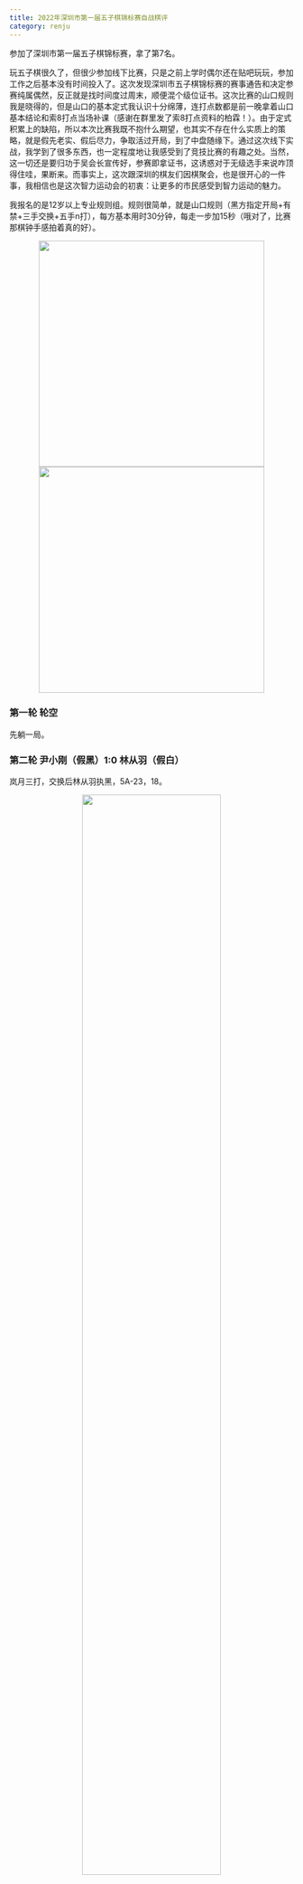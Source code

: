 ```yaml
---
title: 2022年深圳市第一届五子棋锦标赛自战棋评
category: renju
---
```


参加了深圳市第一届五子棋锦标赛，拿了第7名。

玩五子棋很久了，但很少参加线下比赛，只是之前上学时偶尔还在贴吧玩玩，参加工作之后基本没有时间投入了。这次发现深圳市五子棋锦标赛的赛事通告和决定参赛纯属偶然，反正就是找时间度过周末，顺便混个级位证书。这次比赛的山口规则我是晓得的，但是山口的基本定式我认识十分绵薄，连打点数都是前一晚拿着山口基本结论和索8打点当场补课（感谢在群里发了索8打点资料的柏霖！）。由于定式积累上的缺陷，所以本次比赛我既不抱什么期望，也其实不存在什么实质上的策略，就是假先老实、假后尽力，争取活过开局，到了中盘随缘下。通过这次线下实战，我学到了很多东西，也一定程度地让我感受到了竞技比赛的有趣之处。当然，这一切还是要归功于吴会长宣传好，参赛即拿证书，这诱惑对于无级选手来说咋顶得住哇，果断来。而事实上，这次跟深圳的棋友们因棋聚会，也是很开心的一件事，我相信也是这次智力运动会的初衷：让更多的市民感受到智力运动的魅力。

我报名的是12岁以上专业规则组。规则很简单，就是山口规则（黑方指定开局+有禁+三手交换+五手n打），每方基本用时30分钟，每走一步加15秒（哦对了，比赛那棋钟手感拍着真的好）。

<p align="center" >
  <img 
    src="https://user-images.githubusercontent.com/16990861/208456374-e25fbea5-3c1f-403e-80e4-d3fa9bee7e29.JPG" 
    height="400"
  />
  <img 
    src="https://user-images.githubusercontent.com/16990861/208316093-b3d281ee-38b3-4df4-bac9-e3bc6e29cd51.JPG" 
    height="400"
  />
</p>

### 第一轮 轮空

先躺一局。

### 第二轮 尹小刚（假黑）1:0 林从羽（假白）

岚月三打，交换后林从羽执黑，5A-23，18。

<p align="center" >
  <img 
    src="https://cdn.jsdelivr.net/gh/EthanLin-TWer/cdn-images/blog/20230108234412.png" 
    width="70%"
  />
</p>

由于不擅长下激烈的对攻局面，所以正常情况下我很少主动开名岚山新几类局面，所以小刚叫岚月三打我就想，得，真是怕啥来啥。记得岚月三打是平衡局面，快速回忆了一下几个白4的三打点我还记得，能试着下下，于是我换了。白打立4，一二打点我记得，三打通瑞星二打，在我眼里显然是实战的四打可能导致更激烈的交换。我当时心态是虽然不太知道这个后面定式，但是既然结论平衡那么黑棋一定有解，这是我的第一盘棋，拿来好好算一算，激发一下状态。于是我选择了实战四打。后来小刚表示，这个5他也没有准备，赛前主要是针对三打黑5做了一些准备，我无意中避开了研究。但是赛后才发现我记错了结论，四打其实是白优的局面。

<p align="center" >
  <img 
    src="https://user-images.githubusercontent.com/16990861/208305339-d0a7e36c-2b77-4fa5-8bc0-4300c2b1ee4f.png" 
    width="250"
  />
</p>

实战6意料之中。黑7在实战7和6左上花费了一些时间，实战7主要也是考虑实战这个8，因为挡2成双2是正常的实战逻辑。实际上，这里7-8似乎更强，实战的黑7白棋直接活三可以必胜（见下两图），但是这几路进攻的思路实战算不清楚应该很难直接走出。

<p align="center" >
  <img 
    src="https://user-images.githubusercontent.com/16990861/208305349-bf3bc4d0-7625-4f46-aaec-c34e827088e1.png" 
    width="250"
  />
  <img 
    src="https://user-images.githubusercontent.com/16990861/208305391-e4975336-4e20-415e-b178-c9aeb20a01cf.png" 
    width="250"
  />
</p>

（上两图：白8必胜）

<p align="center" >
  <img 
    src="https://user-images.githubusercontent.com/16990861/208305473-ea6dfdc6-571f-4384-9059-862758568962.png" 
    width="250"
  />
</p>

以下黑9-17也是我实战预想之中的交换，白10、12唯一，16也是可预见的交换。至此白棋下方激烈的对攻消失了，然后黑棋上方还留下三个活二。走到这里，我觉得我活过开局的目标已经达成，状态也得到了一定程度的预热，布局策略上是成功的。我当时对局面的判断甚至还是黑优。但其实，这里局面仍然是白稍优，而且后续变化仍然非常复杂。无论如何，这种局势判断上的偏差使得白18后，我一直在寻找VCT。

<p align="center" >
  <img 
    src="https://user-images.githubusercontent.com/16990861/208305882-0d60cfd0-fbaa-4b7b-a5eb-5b54182f29e8.png" 
    width="250"
  />
</p>

黑19-25就是这种思路下的产物。黑棋左边的VCT由于白反四的存在无法成立，但有25的存在左边的线路即可先手成立，这个发现使我眼前一亮，以至于我发现26的手段后也并未仔细验算，只是下意识认为黑防住白四三后左边白棋仍然需要补一手，完全没有发现白棋这里的必胜形。实战26后黑棋恍然大悟，但为时已晚。此时黑棋剩余用时记得仍有7分钟左右。

**总结**：

* 黑25之后有侥幸心理，没算清楚变化就落子，导致还有不少时间就速败了。而且这里没有意识到局面的复杂程度。脱谱第一手就应该长考（事实上，现场下完这盘棋后我也迅速调整了这个心态，这在后面的对局中也有体现）
* 黑19之后应当思考除了VCT以外的思路，比如20单挡一手的变化（见下图）（不一定更好，只是说思路缺失）。即实战中我在攻防转换之间缺乏层次，刚看到一点优势便往VCT的方向硬算，而忽略了验证优势、（通过攻防结合、做棋等方式）扩大优势的思路。
* 这盘棋从开局上讲我觉得不算失败，下出了实战角度还算可以一战的黑7（但我相信优秀的段位棋手或者有研究的话这里还是可以直接杀的）以及后面9-17的交换，达成了我总体上“活过开局”的比赛策略

### 第三轮 林从羽（假黑）1:0 王可（假白）

疏星二打，不交换，5A-6。

<p align="center" >
  <img 
    src="https://user-images.githubusercontent.com/16990861/208306912-67e46b04-af75-4504-809f-58b2fe05fc82.jpg" 
    width="70%"
  />
</p>

吸取上一轮的教训，这一轮我假黑。我的想法是首先应该避免任何可能速败的变化，于是我开疏星二打，黑白都行，反正我也不会。

白棋没有交换，并且给出了非最强4的打点。虽然我不知道这个4的结论（第4手就脱谱哈哈哈），但是我仍然感觉到黑棋此处的优势，记得疏星非最强4是有多个必胜点的。黑5-6活三通花月必然必胜，上面不少黑5可能直接通回疏星的变化过于复杂或平衡。由于我的目标是平衡即可走，因此我看到实战黑5时，只验证了实战白6和6-7两个白棋看来有材料的变化，验证黑棋不丢失后即走出这个黑5的打点。

白6-12的交换预想之中，对白棋来说并非完全不好，黑棋仍有优势，但是实战时我看不清楚胜点。13的选择我还考察过13-K10和13-15两个点：直接走K10感觉差点材料，并且白棋有材料，我担心在这个地方直接形成纠缠减少黑棋连接；13-15，14-13防死黑棋往左下过渡的空间，我担心黑棋被逼上非必胜即必败的局面。因此移形换位一下，考虑到14不能直接防黑棋眠三，14穿活二中间几乎可以预见的下法，黑棋仍然有一定的优势，因此我选择了实战13。

但实战13其实不好，14-15黑棋优势骤减。遗憾的是，白棋似未发现黑棋实战15-15活三后，16-21只能上挡并给黑棋下方留下必胜形的线路，实战14挡眠三。简单验算后黑棋走出实战胜法。

**复盘**：

经查阅，这个黑5是三打，黑必胜。但是我手头没谱，简单拆了一下，后面的必胜线路仍然非常复杂，完全不是实战能精确计算的复杂度。实战走到12都仍然是黑必胜的，但是13走丢必胜。这里简单拆一些变化：

<p align="center" >
  <img 
    src="https://user-images.githubusercontent.com/16990861/211805312-f6c67eca-b8a0-453c-82b5-50bb877cc307.png" 
    width="250"
  />
  <img 
    src="https://user-images.githubusercontent.com/16990861/211799262-33e9c5a7-4f74-4b8e-b750-44c7ce4bf288.png" 
    width="250"
  />
</p>

上图左是10直接防活二的变化，15-17使得此局面的VCT成立。25后黑上下有胜。

上图右是12挡左的变化，13此局面下要点，材料足够黑必胜！但14、16仍然非常强的防御，17后黑胜。

<p align="center" >
  <img 
    src="https://user-images.githubusercontent.com/16990861/211806916-91cf7628-3b12-4ff7-ae70-e2f2043592e0.png" 
    width="250"
  />
  <img 
    src="https://user-images.githubusercontent.com/16990861/211807087-3c7e1ca5-647a-4b4f-8c7f-101ec384cfb7.png" 
    width="250"
  />
  <img 
    src="https://user-images.githubusercontent.com/16990861/211808350-9ba9e6d1-297d-4345-8642-c811d357f769.png" 
    width="250"
  />
</p>

上图13弹性强，黑必胜！右上存在通三路做棋要点，左下与黑眠三联系存在VCT，白棋很难兼顾。

上图左14直接挡住黑左下做棋可能，则15黑必胜。横线的活二与黑眠三有联系。16防守略举一例，黑17后白难以兼顾，黑胜。

上图中14尝试兼顾黑棋上下两块防守，但15巧妙利用黑眠三与上方联系，16只能上挡，此后黑下方成必胜形。

上图右14直接打断黑棋与上方联系，则黑棋左下直接必胜。

<p align="center" >
  <img 
    src="https://user-images.githubusercontent.com/16990861/211808710-e692f197-1b8a-41af-98d6-c137e3c7b2f0.png" 
    width="250"
  />
</p>

上图白8逆止。黑9看似自然的做棋+限制，但是白10-14意外的强防。我未发现黑必胜。

**总结**：

* 为什么实战地毯不了必胜的13呢？我想主要是计算力的问题。由于对自己的计算力不自信，因此不敢投入时间、增加计算深度，只敢走感觉棋感还行但其实很亏的实战13。需要加强计算力：提升计算速度、提升1步VC2+后续10步VCT的左右的线路计算能力
* 深感定式积累还是非常必须的。很多结论必胜的打点，其实后面仍然非常长，对上非顶尖棋手，实战中仍然是非常可下的（菜鸡的乐趣）。常见的两打必胜应该熟悉（[如屏蔽所说](https://tieba.baidu.com/p/5492541782?pid=118422018944&cid=0#118422018944)）

### 第四轮 李柏霖（假黑）0:1 林从羽（假白）

寒星四打，交换后林从羽执黑，5A-8，12，13。

<p align="center" >
  <img 
    src="https://user-images.githubusercontent.com/16990861/208308377-c0485dbe-7e6f-46bc-abf9-4544beff2765.jpg" 
    width="70%"
  />
</p>

柏霖谱量充足，对我来说策略仍然是活过开局拼中盘。我假后，省去了想开局的烦恼。柏霖给出寒星四打，打点我晓得，稍加思索决定执黑，由我决定变招可能。黑7、黑9的定式没有走错。白12后，黑13进行了一定时间的考虑，决定走实战13。这一手后续查阅似乎是必败，但总之当时我既不清楚定式下法，白棋似乎也一时想不起来正确打点。白棋在思考14、16的下法消耗了约10分钟左右时间，黑棋在上半盘落后的时间被稍微追回。

<p align="center" >
  <img 
    src="https://user-images.githubusercontent.com/16990861/208309439-2b6e8b4e-38b3-4ef4-851c-36712022d520.png" 
    width="250"
  />
</p>

对于实战的14-20的交换，15、19的防守是必然，我利用白棋计算的时间已算清楚，逆止的话白棋都有简单的抓禁（见下图）；17是简化局面的下法，此点冲走对黑棋似也不亏。黑19防守后，20的手段可以预见。白20这个局部，我认为是能防住的。如果防住，那么我活过开局的策略就成功，黑白进入中盘较量；如果先手防住，那么将是黑棋优势。但是我清楚，这个局部变化仍然不少，需要仔细计算。

<p align="center" >
  <img 
    src="https://user-images.githubusercontent.com/16990861/208309397-ff5a21be-dd32-4a06-a0df-4d47b09071bb.png" 
    width="250"
  />
  <img 
    src="https://user-images.githubusercontent.com/16990861/208309414-c66462d6-94a4-4780-8c60-1a8397d834fb.png" 
    width="250"
  />
</p>

（上两图：15、19逆止白棋胜法）

<p align="center" >
  <img 
    src="https://user-images.githubusercontent.com/16990861/208309645-47cf5ee3-49bf-4ecb-b3fc-22cd1b029791.png" 
    width="250"
  />
</p>

然而实战23必败，白简单4步抓三三……但是可能这个局部过于激烈，双方都在计算冲四交换后的局面先后，没有意识到这个地方存在速胜/速败，28错过抓禁。29后，白棋在此处的应对消耗了约15分钟左右时间，记得大约剩2-3分钟，黑棋大约剩下6-7分钟。32后，局面和时间上对黑棋一度变得有利。

<p align="center" >
  <img 
    src="https://user-images.githubusercontent.com/16990861/208309740-a58a3689-9f0c-43bf-a535-c08ebe28091d.png" 
    width="250"
  />
</p>

33寒星常见进攻，同时盖住26-16潜在的的眠三。在33的进攻方向上，我也考虑了下方的黑棋，19-29-31这条眠三可以借用到H3（29右下）这个点，但是如果黑棋33-K6直接向下活三，白棋挡下，此处我无把握局部有必胜。考虑到时间的限制，实战33联系上下是对白棋压力更大的下法，黑棋无需在右下主动先动手。如果34盖5-17的活二，则35-35仍然成立，随后上面随便团角对时限下的白棋仍然是巨大的压力。此时黑白都进入了快棋模式。

实战34是时限下合理的做法，做眠二尽量给黑棋进攻造成困扰。35、37仍然保持压力。38是自然的想法，但是否比盖黑眠二更急？不过总而言之，这里白棋没有时间做更多的考虑了，只能凭借棋感。

<p align="center" >
  <img 
    src="https://user-images.githubusercontent.com/16990861/208310216-fa1b1978-a994-4092-94b9-108206b8691a.png" 
    width="250"
  />
</p>

38后在上面材料足够，终于可以活39这个三，40挡后，上面黑顺利走出必胜。最后黑棋剩下约1-2分钟，白棋超时。

这盘棋的瑕疵在于黑23是简单必败，没能把局部思路通过计算力贯彻下来；黑13的理论必败对我现下的棋力和定式积累而言不算败招，如果白棋杀出来那确实是技不如人。除此之外，在对局策略上，在对阵心态上，在局面的转换和处理思路上，以及最后黑棋在时间下的进攻，我觉得还是不错的，充分发挥了自己当前的能力。

不过要特别感谢下柏霖兄弟在深圳五子棋群里分享的索8谱，这对我准备这次比赛有莫大的帮助。

**复盘**：

<p align="center" >
  <img 
    src="https://user-images.githubusercontent.com/16990861/211810847-6e56b348-5dec-4dbe-8d81-f4a1d8307e20.png" 
    width="250"
  />
</p>

对于实战13，14-18是必胜的定型手法，白棋在左边出棋。黑19挣扎后左边局部黑棋再无强防。

正确的13定式我也还没拆出来，可能要么是13-16，要么是13直接中间活三。有空再找人问问。

<p align="center" >
  <img 
    src="https://user-images.githubusercontent.com/16990861/211812734-cb43bc22-b6b4-4ac7-88ad-4e9b4f84d303.png" 
    width="250"
  />
  <img 
    src="https://user-images.githubusercontent.com/16990861/211814725-9f25eb42-bf99-4fba-914d-9cbb1d10c698.png" 
    width="250"
  />
</p>

实战白20后左下这个局部，由于这里变化过多，我一时不知道如何计算、如何评价局面优劣，从复盘角度看，黑棋在左下局部的任务是先手处理好白棋后腾出手到上面做棋进攻。那么计算的重点就在于找到一条路线使黑棋可以尽量先手处理好这个局部。基于这个思路，实战21其实不错，11-21的活二诱使白棋再管一手。白22后上图左23基本唯一。如果24在局部再强行进攻交换，那么黑棋抢到黑27、白28再防守下方局部后，相当于黑棋先手借到一个27-19-5的眠三到上方局部做棋，这条线路是符合“黑棋先手处理下方局部”这个思路的。

上图右，那么如果23后白24直接盖死黑棋上方，25能否联系下方所有子力在这个局部杀掉？这也关系到黑棋在这个局部作战方向成功与否。我没继续往下拆那么深了，提供一些思路。

**总结**：

* 这盘棋在定式不熟（13走出必败）、局部计算未能贯彻（23简单必败）的瑕疵下，剩余部分的思路还是清楚的：白14走丢必胜黑棋成功活过开局、黑15-19准确防守、白20后对局部任务和形势的判断、以及黑33后黑棋在快棋下将优势转化为胜势
* 白20、22后这种局部的中盘计算，在众多局部没有必胜必败的线路中，如何结合局部和全局的战略找到一条符合要求的线路，可以是日后中盘计算练习的方向

至此，第一日的赛程就结束了。从赛场离开，感觉脑子像被人打了一顿一直隐隐作疼，这是一种费脑的感觉。没参加比赛前，只觉得下棋累，但没体验过这么累。我本来只是想来打个酱油混个证书，但是第一天比赛结束我积3分并列第一，确实有点始料未及。一方面我觉得这已经超出我原本预期我已经很满足了，一方面又觉得每一盘棋还是都应该认真对待。在这两种心态的反复游移下，我觉得还是略微有点影响到了我第二天的比赛，精神上有了些松散和动摇。

### 第五轮 廖欣煜（假黑）1:0 林从羽（假白）

山月二打，交换后林从羽执黑，5A-G7。

<p align="center" >
  <img 
    src="https://user-images.githubusercontent.com/16990861/208311345-b1d46103-8942-4656-a5d5-ba810ef76354.jpg" 
    width="70%"
  />
</p>

由于平时下棋少，这是我第一次在实战中对线段位棋手，说实在，心里还是有点开心的。

欣煜开局。我有预感，他有可能会对我开名岚山新。为什么呢？因为第一天在局间休息时，我们简单聊过岚月三打那个局面，他问岚月白优我为什么要换呢，我说因为感觉后面对攻太复杂，怕拿白算不出或遇到准备。我第一次打比赛，这可能是他对我唯一能拿到的信息：不愿意激烈对攻。那么他就可能会给我开开局激烈定型或者必胜必败的生死局。那么激烈定型的开局，我估计就是名岚山新。所以我比赛前还是快速翻了一下这四个开局的打点。

猜是让我猜中了，但是山月二打我是没想到，真的生死局。那么交换是必须的，换，换了让对手打4手再说。然后白棋打下了这个对侧的白4。我努力回想这个4的打点，然后墨菲定律就发生了：我想不起来正确的打点是直接挡活二还是团角（实战5）了，因为另外一侧的4里团角5是必胜点。就在这时，我凭借不知哪里来的勇气觉得团角5看着不错“应该”必胜，甚至竟然没有验证实战白6直接挡团角变化的应对，就打了实战5这个点。

实战白6之后我隐约感觉有点不妙，但是因为此时我仍然坚信黑5应该是正确的打点，并没有放弃找寻黑7的应对。验算了所有直接挡的防点都简单被抓后，我想到对攻的思路，那么对攻点只有实战的7，我就直接拍了。此时我还觉得黑白可战，说白了确实是不擅长处理对攻局面：判断失衡，逃避验算，更多是心态和计算力上有点虚。

白8-12的交换夺回先手不难验算，此后白胜毫无悬念，比赛草草结束。事后复盘，欣煜说比较强的7是下图这个，他构想了8和10的走法，但没完全算到必胜。这路变化也确实是杀了，实战即便真的走到这个7，相信白棋也不难现场杀出。

<p align="center" >
  <img 
    src="https://user-images.githubusercontent.com/16990861/208311941-20047d69-810b-4dbd-b813-22521d3dedd7.png" 
    width="250"
  />
</p>

棋评开头说过了，由于本次比赛我的大策略是顺利开局进中盘，而我潜意识里对开局的部分有个错误的认知，即开局部分“打完五手n打点”就算完成任务。因此开局打点我一方面依赖于记打点，一方面打点不知道时潜意识里又觉得“开局”不应该占用很长的时间，倾向于匆匆确认打点而不多加验算。这种潜意识里的想法导致我在本局甚至没有仔细验算两个黑5打点的位置就匆匆应战，对生死局甚无敬畏。事后复盘，正确一打5的变化并不复杂，经过简单的分析实战完全有可能走到黑优，这跟实战速败是天差地别。

**复盘**：

<p align="center" >
  <img 
    src="https://user-images.githubusercontent.com/16990861/211816618-b79f4b7c-15d5-4833-8ed7-bf48f39ff14d.png" 
    width="250"
  />
</p>

<p align="center" >
  <img 
    src="https://user-images.githubusercontent.com/16990861/211816762-692f5fb7-41d3-4df1-9146-432e895c92e1.png" 
    width="250"
  />
  <img 
    src="https://user-images.githubusercontent.com/16990861/211816835-ee42609a-f8e0-41bc-ba2d-3605c6f78117.png" 
    width="250"
  />
  <img 
    src="https://user-images.githubusercontent.com/16990861/211816899-807a79cb-e55a-499c-9040-41aa2fe7cc1b.png" 
    width="250"
  />
</p>

**总结**：

* 但是这局开局的速败，除了定式积累方面的原因，我想更多还是比赛经验少了。开局打点并不是随便选几个打点打完就完，开局阶段的前5手作为棋局的开始，也不是必须要快速结束，时间在整个棋局过程中的流逝是不均等的。开局打点要验算几个东西：哪几个点能打（必胜OR优势OR平衡），以及后续的基本变化。算越多越好。如果开局中了研究或者相当不确定，需要的时候，你直接花一半到三分之二的时间来验算都是应该的。本局的5手打点就应该算到实战5之后的必败、其他的五手及后续多个6的基本可能变化
* 同理，要多刻意练习下激烈的对攻局面。对攻局面跟平衡局面不同之处在于：平衡局面没有显著的必胜必败，线路的选择主要取决于你对局面的理解；而对攻局面的结论变化可能相当剧烈，局面各种唯一，走错一手就马上必败，经过激烈的对攻最终有可能定型成为某一方必胜或者平衡，但这些都需要非常透彻的计算才能得到结论。在不明确的时候不要急于落子，一定要验算清楚再落子。

### 第六轮 林从羽（假黑）1:0 吴圣仰（假白）

花月六打，不交换，5A-6，J10，24，J8，J7。

<p align="center" >
  <img 
    src="https://user-images.githubusercontent.com/16990861/208312372-fba67ae5-d6bc-4c55-8d54-6166e811348c.jpg" 
    width="70%"
  />
</p>

花月六打，因为局面不会太激烈，我下黑白都行。但对手没有走最强4。这个局面，我记得看索8谱的时候是有6个以上的黑必胜/大优打点，吸取上一局的教训，我把给出的每个打点（除了一二打）白棋有反击的下法（主要是一些团角做二的下法）都过滤了一遍，给出六打，没有问题。

白6做活二，是实战尽可能复杂化局面的下法。黑7-11容易想到的应对，但黑11花费了黑棋不少时间去验算防点，此外我还考虑过11-29通三路的变化，但12-11后局势过于复杂，感觉黑棋亏很多。对于实战的11，我主要验算了12往外盖住斜活二的变化，黑棋能不能VCT或至少取得优势，考虑到白棋做长连必须，之后横线眠三并无法减弱黑棋的优势（如下图），我才拍下这个11。

<p align="center" >
  <img 
    src="https://user-images.githubusercontent.com/16990861/208313202-cc679bc8-1f6b-40f9-aa5e-2e2445275962.png" 
    width="250"
  />
</p>

实战的12倒没在我的考虑范围之内。考虑到跳三后白棋仍然必须牺牲眠三冲出长连，并且黑棋牵制到G9这个点，白棋没有VCT，黑棋可以接受。这里我花了一些时间验算黑棋不会速败后就走了13。白棋没花过多时间走出14-18的交换，但19防守后局面过于复杂且黑棋仍然明显占优。这里白棋花了大量时间计算防守。白20有一些小陷阱，除了横线上的四三外，I线上还存在抓三三的手段。黑21、23应对无误。之后白棋再无法防守，黑棋一套VCT取胜。此时黑棋剩余不到一分钟时间，主要是前期在确认黑7和11上花费了较长时间。

但复盘拆解时，发现实战14直接挡左反活三、16防活二意外强悍，黑大优似乎将变成小优或平衡。这也意味着12是强防，黑11甚至黑7不是最强的必胜手段。

<p align="center" >
  <img 
    src="https://user-images.githubusercontent.com/16990861/211819367-e68c6b6a-b438-4783-a584-2b3cf8942860.png" 
    width="250"
  />
</p>

**复盘**：

<p align="center" >
  <img 
    src="https://user-images.githubusercontent.com/16990861/211817478-916b9f71-c98a-49ce-bb13-fc42f15b4937.png" 
    width="250"
  />
  <img 
    src="https://user-images.githubusercontent.com/16990861/211817303-c98e8a76-54bc-433d-b8e5-b3965f830c80.png" 
    width="250"
  />
</p>

这个5说是必胜，但是针对白6的防守，黑7的必胜究竟在什么地方我也不太确定。上图左黑7直接挡住白活二，白8做活二，黑9再盖回来仍然有优势，棋形有点像云月最强4的三打必胜，但具体必胜线路（若有）目测很深，完全看不出来；上图右黑7是群友的建议，随手一摆感觉后续变化同样复杂。都不是实战能走出来的必胜。

<p align="center" >
  <img 
    src="https://user-images.githubusercontent.com/16990861/211819301-fb2523c9-3fba-49fb-84a1-158cfce47943.png" 
    width="250"
  />
</p>

上图是针对实战12的其他可能思路，软件拆的。黑13不往左边跳三，而是13、15往右上做局部强杀。但老实说，这个局部在实战眼光看起来并不够“强”，怎么看怎么不像必胜，而且还要考虑白棋左边的各种交换。然后白棋16-22一套骚交换之后，黑棋做23-27的交换。软件思路，看看就行。

**总结**：

* 不可否认，白棋未走最强4给黑棋建立了打点上的优势，因为花月六打是平衡，本意是黑棋求一个可战的局面拼中盘。但复盘来看，这种优势在实战层面仍然远远达不到人脑必胜，后面的每一步仍然需要仔细计算，不能因为必胜的结论在心理上有所松懈。从这个角度看，这盘棋的胜利有不少运气成分
* 对实战白12的忽略显示了我计算的盲区。一般来说，你走完双二之后，应该计算的防点有：4个活二的直接防守点、反击点、交换、其他诡异的空间/线路防点。

### 第七轮 林从羽（假黑）0:1 林国玲（假白）

明星二打，交换后林国玲执黑，5A-7。

<p align="center" >
  <img 
    src="https://user-images.githubusercontent.com/16990861/208314335-e8ada75e-5005-4dbd-b23b-82323d0d1c77.jpg" 
    width="70%"
  />
</p>

最后一轮，不知为何，我的心情变得相对轻松，失去了很强的求胜欲，就想开开心心下盘棋然后回家。然后我本以为最后一轮我是白棋，不是开局方，因为上一局我已经持黑。得知我持黑的情况下，我忽然有了平时没有的想法，那就是试试我很久以前准备的一个骗招，看看效果如何。其实，在第一天赛程结束，得知我第二天可能对阵林国玲的时候，我就有了这个想法，拿激烈的黑优对攻局面让黑棋走，但是当时始终觉得不太稳妥，原因是无法确保对手会交换，以及这个局面后续的攻击能力如何。然而，由于我在最后一轮这不太谨慎的轻松心情，以及我前面提到的，第一天赛程结束后对于我自己目标本身的游移不定，导致了我在这一轮的冒险倾向增加了😂于是我开局铤而走险，最后死了。

为了引出这个骗招以及确保对手交换，我开出了明星二打。考点在二打。对手毫不犹豫交换，然后对手似乎不熟悉二打谱上的必胜点，黑7脱了我的谱😂但是我想着脱谱那就是必胜没走到，那就拼拼中盘么。然后后面没防住，就这么个故事。

下这盘棋的时候，我和国玲都积4分，小刚4.5分，廖欣煜5分，黄洛桐4.5分。最后小刚和洛桐都没胜。如果我跟国玲的这局心态稳一些，争取一胜或守和，那我是有冲第二名的希望的，那怎么着不比第7好点😂痛，太痛了。

不过比赛心态在波动这件事本身也是比赛经验缺乏的一部分。这局棋赛后，国玲认为白棋给黑棋明星两打必胜是错误的，就算你准备了骗招，本身黑也是大优，稳稳地控盘你有啥办法？策略上还是应该稳一些，实在不行下下疏星一打，走一走都可以。虽然我还是觉得，黑大优本身不是问题，但确实对于明星二打来说黑棋太优了，你准备的骗招够不够激烈、对手走不出但能不能控住、你能力是否足够顶到黑棋出现失误，等等都是决定骗招是否生效的因素。在这最后一轮，由于偶然的灵光而决定用骗，从成绩的角度出发，确实有些不谨慎。不过就这样吧，一场失败也足以验证许多东西，我觉得这学费也没白交。

## 收获和总结

* 定式准备和计算力是打比赛的硬实力。如果还想好好玩，那山口的基本定式和快速可靠的计算力还是需要课后练习的
* 如果打点不熟，一定要做尽可能多的验算，确保有后续方案后再落子。这件事很明显，但有时缺乏耐心、心态漂浮时就会忽略
* 除了打点，脱谱的第一手或局面的关键点一定要停下来验算，直接砸一半时间，避免有时间但是速败。一定要避免可以算但是没算清楚就落子
* 下来多刻意练习下激烈对攻的局面，把名岚山新的一二打必胜熟悉一下


最后的最后，感谢深圳市棋协和各位工作人员的辛勤工作，让我们作为选手能够参加比赛、以棋会友，在深圳找到一起玩棋的小伙伴。这次赛事的组织，我觉得也非常成功，秩序井然，能够看出主办方的丰富经验和细致用心。庆祝深圳市第一届五子棋锦标赛顺利闭幕，也期待下一次比赛的到来！
